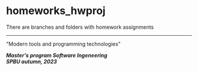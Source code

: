 # homeworks_hwproj  
There are branches and folders with homework assignments  


------------------------------------------------  


"Modern tools and programming technologies"  

***Master's program Software Ingeneering***  
***SPBU autumn, 2023***
